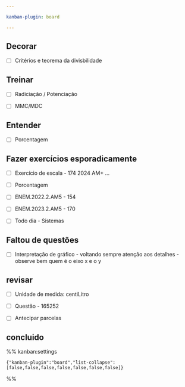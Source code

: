 ```yaml
---

kanban-plugin: board

---
```


## Decorar

- [ ] Critérios e teorema da divisbilidade


## Treinar

- [ ] Radiciação / Potenciação
- [ ] MMC/MDC


## Entender

- [ ] Porcentagem


## Fazer exercícios esporadicamente

- [ ] Exercício de escala - 174  2024 AM+ ...
- [ ] Porcentagem
- [ ] ENEM.2022.2.AM5 - 154
- [ ] ENEM.2023.2.AM5 - 170
- [ ] Todo dia - Sistemas


## Faltou de questões

- [ ] Interpretação de gráfico - voltando sempre atenção aos detalhes - observe bem quem é o eixo x e o y


## revisar

- [ ] Unidade de medida: centiLitro
- [ ] Questão - 165252
- [ ] Antecipar parcelas


## concluido





%% kanban:settings
```
{"kanban-plugin":"board","list-collapse":[false,false,false,false,false,false,false]}
```
%%